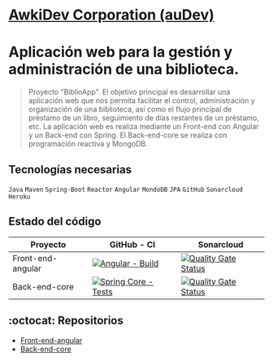 # [AwkiDev Corporation (auDev)](http://awkidev.es)
# Aplicación web para la gestión y administración de una biblioteca.
> Proyecto "BiblioApp". El objetivo principal es desarrollar una aplicación web que nos permita facilitar el control, administración y organización de una biblioteca, así como el flujo principal de préstamo de un libro, seguimiento de días restantes de un préstamo, etc. La aplicación web es realiza mediante un Front-end con Angular y un Back-end con Spring. El Back-end-core se realiza con programación reactiva y MongoDB.

## Tecnologías necesarias
`Java` `Maven` `Spring-Boot` `Reactor` `Angular` `MondoDB` `JPA` `GitHub` `Sonarcloud` `Heroku`


## Estado del código
Proyecto | GitHub - CI | Sonarcloud
-- | -- | --
Front-end-angular | [![Angular - Build](https://github.com/miw-upm/betca-tpv-user/workflows/Spring%20User%20-%20Tests/badge.svg)](https://github.com/crismartin/biblio-angular/actions) | [![Quality Gate Status](https://sonarcloud.io/api/project_badges/measure?project=crismartin_biblio-angular&metric=alert_status)](https://sonarcloud.io/dashboard?id=crismartin_biblio-angular)
Back-end-core | [![Spring Core - Tests](https://github.com/miw-upm/betca-tpv-core/workflows/Spring%20Core%20-%20Tests/badge.svg)](https://github.com/crismartin/biblio-core/actions) | [![Quality Gate Status](https://sonarcloud.io/api/project_badges/measure?project=crismartin_biblio-core&metric=alert_status)](https://sonarcloud.io/dashboard?id=crismartin_biblio-core)


## :octocat: Repositorios
* [Front-end-angular](https://github.com/crismartin/biblio-angular)
* [Back-end-core](https://github.com/crismartin/biblio-core)
